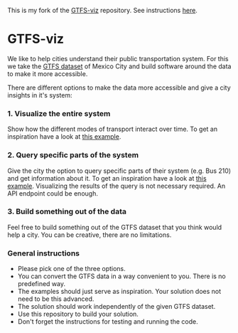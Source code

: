 This is my fork of the [GTFS-viz](https://github.com/allyapp/GTFS-viz) repository. See instructions [here](https://github.com/cerenaltunal/GTFS-viz/blob/master/instructions.md).

# GTFS-viz
We like to help cities understand their public transportation system. For this we take the [GTFS dataset](https://github.com/allyapp/GTFS-viz/tree/master/data) of Mexico City and build software around the data to make it more accessible. 

There are different options to make the data more accessible and give a city insights in it's system:

### 1. Visualize the entire system
Show how the different modes of transport interact over time. To get an inspiration have a look at [this example](http://tracker.geops.ch/?z=14&s=1&x=-8235743.4976&y=4971840.9526&l=transport).

### 2. Query specific parts of the system
Give the city the option to query specific parts of their system (e.g. Bus 210) and get information about it. To get an inspiration have a look at [this example](https://transit.land/playground/).
Visualizing the results of the query is not necessary required. An API endpoint could be enough.

### 3. Build something out of the data
Feel free to build something out of the GTFS dataset that you think would help a city. You can be creative, there are no limitations.

### General instructions
* Please pick one of the three options.
* You can convert the GTFS data in a way convenient to you. There is no predefined way. 
* The examples should just serve as inspiration. Your solution does not need to be this advanced.
* The solution should work independently of the given GTFS dataset.
* Use this repository to build your solution.
* Don't forget the instructions for testing and running the code.

